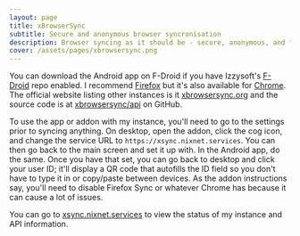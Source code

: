 ```yaml
---
layout: page
title: xBrowserSync
subtitle: Secure and anonymous browser syncronisation
description: Browser syncing as it should be - secure, anonymous, and free. xBrowserSync works with Firefox, Chrome, and Android.
cover: /assets/pages/xbrowsersync.png
---
```

You can download the Android app on F-Droid if you have Izzysoft's [F-Droid](https://apt.izzysoft.de/fdroid/) repo enabled. I recommend [Firefox](https://addons.mozilla.org/en-GB/firefox/addon/xbs/) but it's also available for [Chrome](https://chrome.google.com/webstore/detail/xbrowsersync/lcbjdhceifofjlpecfpeimnnphbcjgnc). The official website listing other instances is it [xbrowsersync.org](https://xbrowsersync.org) and the source code is at [xbrowsersync/api](https://github.com/xbrowsersync/api) on GitHub.

To use the app or addon with my instance, you'll need to go to the settings prior to syncing anything. On desktop, open the addon, click the <i class="fa fa-cog"></i> cog icon, and change the service URL to `https://xsync.nixnet.services`. You can then go back to the main screen and set it up with. In the Android app, do the same. Once you have that set, you can go back to desktop and click your user ID; it'll display a QR code that autofills the ID field so you don't have to type it in or copy/paste between devices. As the addon instructions say, you'll need to disable Firefox Sync or whatever Chrome has because it can cause a lot of issues.

You can go to [xsync.nixnet.services](https://xsync.nixnet.services) to view the status of my instance and API information.
